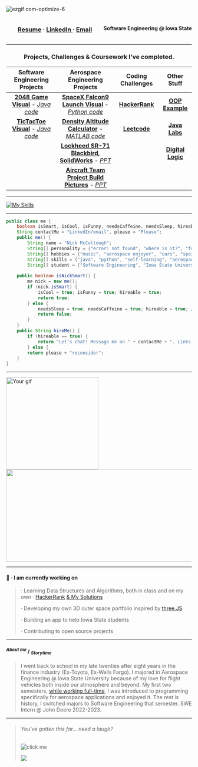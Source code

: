 ![ezgif com-optimize-6](https://user-images.githubusercontent.com/91184284/233212165-f45b6b97-c9b6-4aec-8ba5-b64562d7b5a0.gif)

<div style="display: flex; align-items: center;">
  <div style="flex: 1;">
	<h3><p align="center"> <a href="https://github.com/mccnick/mccnick/files/11357972/Nick_McCullough_Resume-3.pdf"> Resume</a> · <a href="https://www.linkedin.com/in/mccnick/">LinkedIn </a> ·  <a href="mailto:nickmcc@iastate.edu"> Email</a> </p></h2>
	</div>
	<div> <h4><p align="center"> Software Engineering @ Iowa State </p> <h4></div>
</div>

_______

### <p align="center"> Projects, Challenges & Coursework I've completed. </p> 


| Software Engineering Projects  | Aerospace Engineering Projects |  Coding Challenges   | Other Stuff |
| :-------------: | :-------------: | :-------------: | :-------------: |
| <a href="https://user-images.githubusercontent.com/91184284/232322694-6c8ceb66-9118-4066-a43c-5214a4083cb1.gif">**2048 Game Visual**</a> - <a href="https://github.com/mccnick/COMS-227/blob/main/HW3/HW03/src/hw3/ConnectGame.java">*Java code*</a>  | <a href="https://user-images.githubusercontent.com/91184284/232335618-21af470a-1634-4918-bc83-1c0c69ed4133.gif">**SpaceX Falcon9 Launch Visual**</a> - <a href="https://github.com/mccnick/AERE-160/blob/main/SpaceXRocketSimulation.py">*Python code*</a> | <a href="https://github.com/mccnick/HackerRank-Solutions">**HackerRank**</a> | <a href="https://github.com/mccnick/COMS-227/blob/main/HW2/HW02/src/hw2/ThreeCushion.java">**OOP Example**</a>
| <a href="https://user-images.githubusercontent.com/91184284/229703311-da007f9a-ea7c-4629-a577-32b01e902073.gif">**TicTacToe Visual**</a> - <a href="https://github.com/mccnick/TicTacToe/blob/main/TicTacToe/src/zzzTicTacToe/TicTacToe.java">*Java code*</a>  |  <a href="https://github.com/mccnick/DensityAltitudeCalculator/blob/main/Nick%20McCullough%20-%20Project%201.pdf">**Density Altitude Calculator**</a> - <a href="https://github.com/mccnick/DensityAltitudeCalculator/blob/main/DensityAltCalc.m">*MATLAB code*</a>    | <a href="https://github.com/mccnick/Leetcode-Solutions">**Leetcode**</a> | <a href="https://github.com/mccnick/COMS-227">**Java Labs**</a>
|   |  <a href="https://github.com/mccnick/AERE-161/blob/main/Solidworks%20Final%20Project.pdf">**Lockheed SR-71 Blackbird, SolidWorks**</a> - <a href="https://github.com/mccnick/AERE-161/blob/main/Final%20Presentation%20May%201.pdf">*PPT*</a>    |  |  <a href="https://github.com/mccnick/CPRE-281">**Digital Logic**</a>
|   |  <a href="https://github.com/mccnick/AERE-160/blob/main/LTA%20pictures.pdf">**Aircraft Team Project Build Pictures**</a> - <a href="https://github.com/mccnick/AERE-160/blob/main/annotated-LTA.pptx.pdf">*PPT*</a>    |  |  

		
		
_______

[![My Skills](https://skillicons.dev/icons?i=java,eclipse,py,vscode,react,js,threejs,vue,nodejs,c,cpp,html,css,git,latex)](https://skillicons.dev)
_______

```java
public class me {
	boolean isSmart, isCool, isFunny, needsCaffeine, needsSleep, hireable; 
	String contactMe = "LinkedIn/email", please = "Please";
	public me() {
		String name = "Nick McCullough";
		String[] personality = {"error: not found", "where is it?", "funny", "motivated"};
		String[] hobbies = {"music", "aerospace enjoyer", "cars", "spoiling doggo", "gaming"};
		String[] skills = {"java", "python", "self-learning", "aerospace background", "leadership", "teamwork"};
		String[] student = {"Software Engineering", "Iowa State University", "expected graduation 2025"};
		
	public boolean isNickSmart() {
		me nick = new me();
		if (nick.isSmart) {
			isCool = true; isFunny = true; hireable = true;
			return true;
		} else {
			needsSleep = true; needsCaffeine = true; hireable = true; // please hire me anyway
			return false;
		} 
	}
	public String hireMe() {
		if (hireable == true) {
			return "Let's chat! Message me on " + contactMe + ". Links above :)";
		} else {
		return please + "reconsider";
	}
}
```

_______

 <img src="https://user-images.githubusercontent.com/91184284/232395192-d8884757-79af-4b8b-9e43-384513f3672f.gif" alt="Your gif" height="250"/><img src="https://spotify-recently-played-readme.vercel.app/api?user=7iosa6zosbstnzn6jxm1s0qqc&count=3&width=570" height="250" width="670"/>  
_______

#### 🌱 · I am currently working on
> · Learning Data Structures and Algorithms, both in class and on my own · [HackerRank](https://www.hackerrank.com/nickmcc) [& My Solutions](https://github.com/mccnick/HackerRank-Problems)
>
> · Developing my own 3D outer space portfolio inspired by [three.JS](https://threejs.org/)
>
> · Building an app to help Iowa State students
>
> · Contributing to open source projects

_______
#### <sup>*About me*</sup> / <sub>*Storytime*</sub>
>I went back to school in my late twenties after eight years in the finance industry (Ex-Toyota, Ex-Wells Fargo). I majored in Aerospace Engineering @ Iowa State University because of my love for flight vehicles both inside our atmosphere and beyond. My first two semesters, [while working full-time](https://www.registrar.iastate.edu/sites/default/files/uploads/info/DeansListF21Updated418.pdf "Dean's List"), I was introduced to programming specifically for aerospace applications and enjoyed it. The rest is history, I switched majors to Software Engineering that semester. SWE Intern @ John Deere 2022-2023.

_______
> ###### You've gotten this far... need a laugh? 
> ![](https://readme-jokes.vercel.app/api "click me") 
> 
> ![](https://komarev.com/ghpvc/?username=mccnick&color=blue&label=Views+on+Nick's+GitHub:&style=for-the-square)
	

<!--
**mccnick/mccnick** is a ✨ _special_ ✨ repository because its `README.md` (this file) appears on your GitHub profile.

// <p align="center">text</p>

// ![ezgif com-optimize-3](https://user-images.githubusercontent.com/91184284/233018425-0625985b-379e-4fb4-894c-f9704a6d8907.gif)

// ![ezgif com-video-to-gif-3](https://user-images.githubusercontent.com/91184284/233022270-8d005f6a-aaa8-459a-9321-76ee73c86161.gif)

// ![ezgif com-crop-2](https://user-images.githubusercontent.com/91184284/232549394-da6c3eb5-e05e-44f8-9554-79f6ba9ebf4d.gif)


// github most used programming languages chart (too much jupyter notebook)
![Most Committed Languages](https://github-readme-stats.vercel.app/api/top-langs/?username=mccnick&layout=compact&theme=theme)

// falcon9 gif
![image](https://user-images.githubusercontent.com/91184284/232395192-d8884757-79af-4b8b-9e43-384513f3672f.gif)
 
// falcon9 centered
<p align="center">
  <img src="https://user-images.githubusercontent.com/91184284/232395192-d8884757-79af-4b8b-9e43-384513f3672f.gif" alt="animated" />
</p>


// spotify
![Nick's recently played](https://spotify-recently-played-readme.vercel.app/api?user=7iosa6zosbstnzn6jxm1s0qqc&count=3&width=900&height=200)
![Spotify recently played](https://spotify-recently-played-readme.vercel.app/api?user=7iosa6zosbstnzn6jxm1s0qqc&count=3)

![finance](https://user-images.githubusercontent.com/91184284/232307962-e49c14f1-5fa5-451e-a068-d00e0ad2bc82.png)
-->
